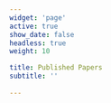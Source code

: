 ```yaml
---
widget: 'page'
active: true
show_date: false
headless: true
weight: 10

title: Published Papers
subtitle: ''
 
---
```

 
